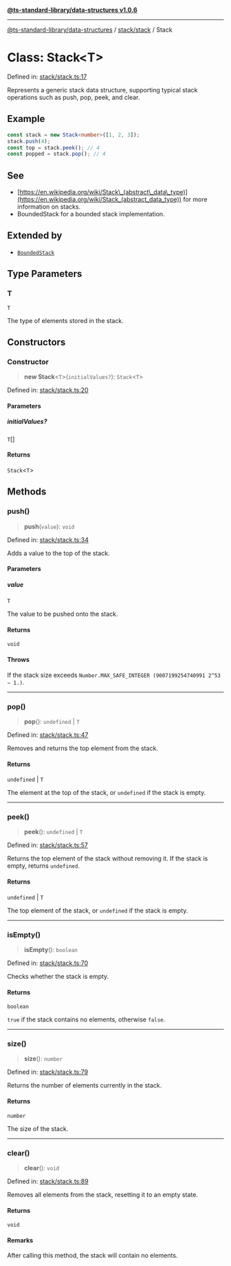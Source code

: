 [**@ts-standard-library/data-structures v1.0.6**](../../../README.md)

***

[@ts-standard-library/data-structures](../../../modules.md) / [stack/stack](../README.md) / Stack

# Class: Stack\<T\>

Defined in: [stack/stack.ts:17](https://github.com/gabaudette/ts-stdlib/blob/4a412e6fb273dc9fcab54b84c05921f52dac4b3f/packages/data-structures/src/stack/stack.ts#L17)

Represents a generic stack data structure, supporting typical stack operations such as push, pop, peek, and clear.

## Example

```typescript
const stack = new Stack<number>([1, 2, 3]);
stack.push(4);
const top = stack.peek(); // 4
const popped = stack.pop(); // 4
```

## See

 - [https://en.wikipedia.org/wiki/Stack\_(abstract\_data\_type)](https://en.wikipedia.org/wiki/Stack_(abstract_data_type)) for more information on stacks.
 - BoundedStack for a bounded stack implementation.

## Extended by

- [`BoundedStack`](../../bounded-stack/classes/BoundedStack.md)

## Type Parameters

### T

`T`

The type of elements stored in the stack.

## Constructors

### Constructor

> **new Stack**\<`T`\>(`initialValues?`): `Stack`\<`T`\>

Defined in: [stack/stack.ts:20](https://github.com/gabaudette/ts-stdlib/blob/4a412e6fb273dc9fcab54b84c05921f52dac4b3f/packages/data-structures/src/stack/stack.ts#L20)

#### Parameters

##### initialValues?

`T`[]

#### Returns

`Stack`\<`T`\>

## Methods

### push()

> **push**(`value`): `void`

Defined in: [stack/stack.ts:34](https://github.com/gabaudette/ts-stdlib/blob/4a412e6fb273dc9fcab54b84c05921f52dac4b3f/packages/data-structures/src/stack/stack.ts#L34)

Adds a value to the top of the stack.

#### Parameters

##### value

`T`

The value to be pushed onto the stack.

#### Returns

`void`

#### Throws

If the stack size exceeds `Number.MAX_SAFE_INTEGER (9007199254740991 2^53 − 1.)`.

***

### pop()

> **pop**(): `undefined` \| `T`

Defined in: [stack/stack.ts:47](https://github.com/gabaudette/ts-stdlib/blob/4a412e6fb273dc9fcab54b84c05921f52dac4b3f/packages/data-structures/src/stack/stack.ts#L47)

Removes and returns the top element from the stack.

#### Returns

`undefined` \| `T`

The element at the top of the stack, or `undefined` if the stack is empty.

***

### peek()

> **peek**(): `undefined` \| `T`

Defined in: [stack/stack.ts:57](https://github.com/gabaudette/ts-stdlib/blob/4a412e6fb273dc9fcab54b84c05921f52dac4b3f/packages/data-structures/src/stack/stack.ts#L57)

Returns the top element of the stack without removing it.
If the stack is empty, returns `undefined`.

#### Returns

`undefined` \| `T`

The top element of the stack, or `undefined` if the stack is empty.

***

### isEmpty()

> **isEmpty**(): `boolean`

Defined in: [stack/stack.ts:70](https://github.com/gabaudette/ts-stdlib/blob/4a412e6fb273dc9fcab54b84c05921f52dac4b3f/packages/data-structures/src/stack/stack.ts#L70)

Checks whether the stack is empty.

#### Returns

`boolean`

`true` if the stack contains no elements, otherwise `false`.

***

### size()

> **size**(): `number`

Defined in: [stack/stack.ts:79](https://github.com/gabaudette/ts-stdlib/blob/4a412e6fb273dc9fcab54b84c05921f52dac4b3f/packages/data-structures/src/stack/stack.ts#L79)

Returns the number of elements currently in the stack.

#### Returns

`number`

The size of the stack.

***

### clear()

> **clear**(): `void`

Defined in: [stack/stack.ts:89](https://github.com/gabaudette/ts-stdlib/blob/4a412e6fb273dc9fcab54b84c05921f52dac4b3f/packages/data-structures/src/stack/stack.ts#L89)

Removes all elements from the stack, resetting it to an empty state.

#### Returns

`void`

#### Remarks

After calling this method, the stack will contain no elements.
